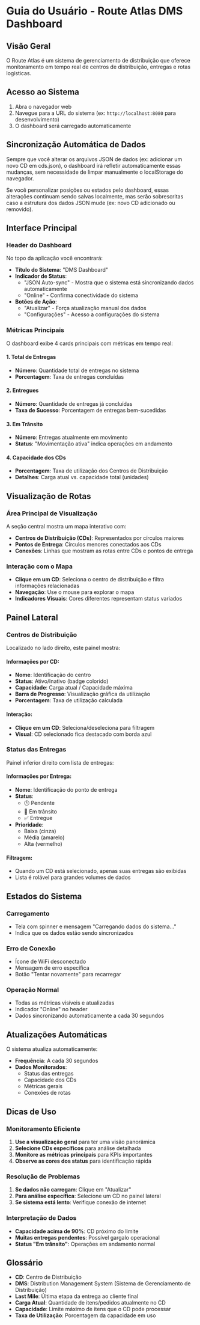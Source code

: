 # Guia do Usuário - Route Atlas DMS Dashboard

## Visão Geral

O Route Atlas é um sistema de gerenciamento de distribuição que oferece monitoramento em tempo real de centros de distribuição, entregas e rotas logísticas.

## Acesso ao Sistema

1. Abra o navegador web
2. Navegue para a URL do sistema (ex: `http://localhost:8080` para desenvolvimento)
3. O dashboard será carregado automaticamente


## Sincronização Automática de Dados

Sempre que você alterar os arquivos JSON de dados (ex: adicionar um novo CD em cds.json), o dashboard irá refletir automaticamente essas mudanças, sem necessidade de limpar manualmente o localStorage do navegador.

Se você personalizar posições ou estados pelo dashboard, essas alterações continuam sendo salvas localmente, mas serão sobrescritas caso a estrutura dos dados JSON mude (ex: novo CD adicionado ou removido).

## Interface Principal

### Header do Dashboard

No topo da aplicação você encontrará:

- **Título do Sistema**: "DMS Dashboard"
- **Indicador de Status**: 
  - "JSON Auto-sync" - Mostra que o sistema está sincronizando dados automaticamente
  - "Online" - Confirma conectividade do sistema
- **Botões de Ação**:
  - "Atualizar" - Força atualização manual dos dados
  - "Configurações" - Acesso a configurações do sistema

### Métricas Principais

O dashboard exibe 4 cards principais com métricas em tempo real:

#### 1. Total de Entregas
- **Número**: Quantidade total de entregas no sistema
- **Porcentagem**: Taxa de entregas concluídas

#### 2. Entregues
- **Número**: Quantidade de entregas já concluídas
- **Taxa de Sucesso**: Porcentagem de entregas bem-sucedidas

#### 3. Em Trânsito
- **Número**: Entregas atualmente em movimento
- **Status**: "Movimentação ativa" indica operações em andamento

#### 4. Capacidade dos CDs
- **Porcentagem**: Taxa de utilização dos Centros de Distribuição
- **Detalhes**: Carga atual vs. capacidade total (unidades)

## Visualização de Rotas

### Área Principal de Visualização

A seção central mostra um mapa interativo com:

- **Centros de Distribuição (CDs)**: Representados por círculos maiores
- **Pontos de Entrega**: Círculos menores conectados aos CDs
- **Conexões**: Linhas que mostram as rotas entre CDs e pontos de entrega

### Interação com o Mapa

- **Clique em um CD**: Seleciona o centro de distribuição e filtra informações relacionadas
- **Navegação**: Use o mouse para explorar o mapa
- **Indicadores Visuais**: Cores diferentes representam status variados

## Painel Lateral

### Centros de Distribuição

Localizado no lado direito, este painel mostra:

#### Informações por CD:
- **Nome**: Identificação do centro
- **Status**: Ativo/Inativo (badge colorido)
- **Capacidade**: Carga atual / Capacidade máxima
- **Barra de Progresso**: Visualização gráfica da utilização
- **Porcentagem**: Taxa de utilização calculada

#### Interação:
- **Clique em um CD**: Seleciona/deseleciona para filtragem
- **Visual**: CD selecionado fica destacado com borda azul

### Status das Entregas

Painel inferior direito com lista de entregas:

#### Informações por Entrega:
- **Nome**: Identificação do ponto de entrega
- **Status**: 
  - 🕒 Pendente
  - 🚛 Em trânsito  
  - ✅ Entregue
- **Prioridade**:
  - Baixa (cinza)
  - Média (amarelo)
  - Alta (vermelho)

#### Filtragem:
- Quando um CD está selecionado, apenas suas entregas são exibidas
- Lista é rolável para grandes volumes de dados

## Estados do Sistema

### Carregamento
- Tela com spinner e mensagem "Carregando dados do sistema..."
- Indica que os dados estão sendo sincronizados

### Erro de Conexão
- Ícone de WiFi desconectado
- Mensagem de erro específica
- Botão "Tentar novamente" para recarregar

### Operação Normal
- Todas as métricas visíveis e atualizadas
- Indicador "Online" no header
- Dados sincronizando automaticamente a cada 30 segundos

## Atualizações Automáticas

O sistema atualiza automaticamente:

- **Frequência**: A cada 30 segundos
- **Dados Monitorados**:
  - Status das entregas
  - Capacidade dos CDs
  - Métricas gerais
  - Conexões de rotas

## Dicas de Uso

### Monitoramento Eficiente
1. **Use a visualização geral** para ter uma visão panorâmica
2. **Selecione CDs específicos** para análise detalhada
3. **Monitore as métricas principais** para KPIs importantes
4. **Observe as cores dos status** para identificação rápida

### Resolução de Problemas
1. **Se dados não carregam**: Clique em "Atualizar"
2. **Para análise específica**: Selecione um CD no painel lateral
3. **Se sistema está lento**: Verifique conexão de internet

### Interpretação de Dados
- **Capacidade acima de 90%**: CD próximo do limite
- **Muitas entregas pendentes**: Possível gargalo operacional
- **Status "Em trânsito"**: Operações em andamento normal

## Glossário

- **CD**: Centro de Distribuição
- **DMS**: Distribution Management System (Sistema de Gerenciamento de Distribuição)
- **Last Mile**: Última etapa da entrega ao cliente final
- **Carga Atual**: Quantidade de itens/pedidos atualmente no CD
- **Capacidade**: Limite máximo de itens que o CD pode processar
- **Taxa de Utilização**: Porcentagem da capacidade em uso